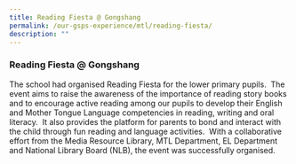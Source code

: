 ```yaml
---
title: Reading Fiesta @ Gongshang
permalink: /our-gsps-experience/mtl/reading-fiesta/
description: ""
---
```

### **Reading Fiesta @ Gongshang**
The school had organised Reading Fiesta for the lower primary pupils.  The event aims to raise the awareness of the importance of reading story books and to encourage active reading among our pupils to develop their English and Mother Tongue Language competencies in reading, writing and oral literacy.  It also provides the platform for parents to bond and interact with the child through fun reading and language activities.  With a collaborative effort from the Media Resource Library, MTL Department, EL Department and National Library Board (NLB), the event was successfully organised.

